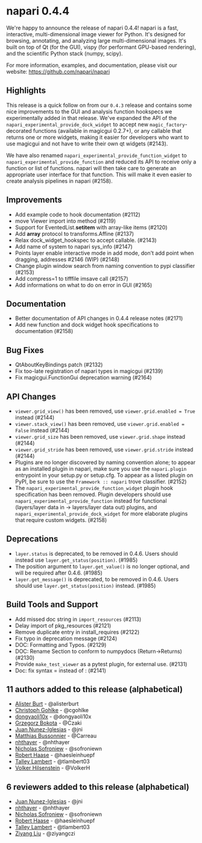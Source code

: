 # napari 0.4.4

We're happy to announce the release of napari 0.4.4!
napari is a fast, interactive, multi-dimensional image viewer for Python.
It's designed for browsing, annotating, and analyzing large multi-dimensional
images. It's built on top of Qt (for the GUI), vispy (for performant GPU-based
rendering), and the scientific Python stack (numpy, scipy).


For more information, examples, and documentation, please visit our website:
https://github.com/napari/napari

## Highlights
This release is a quick follow on from our `0.4.3` release and contains some
nice improvements to the GUI and analysis function hookspecs we experimentally
added in that release. We've expanded the API of the
`napari_experimental_provide_dock_widget` to accept new `magic_factory`-
decorated functions (available in magicgui 0.2.7+), or any callable that
returns one or more widgets, making it easier for developers who want to use
magicgui and not have to write their own qt widgets (#2143).

We have also renamed `napari_experimental_provide_function_widget` to
`napari_experimental_provide_function` and reduced its API to receive only a
function or list of functions. napari will then take care to generate an
appropriate user interface for that function. This will make it even easier to
create analysis pipelines in napari (#2158).


## Improvements
- Add example code to hook documentation (#2112)
- move Viewer import into method (#2119)
- Support for EventedList.__setitem__ with array-like items (#2120)
- Add __array__ protocol to transforms.Affine (#2137)
- Relax dock_widget_hookspec to accept callable. (#2143)
- Add name of system to napari sys_info (#2147)
- Points layer enable interactive mode in add mode, don't add point when dragging, addresses #2146 (WIP) (#2148)
- Change plugin window search from naming convention to pypi classifier (#2153)
- Add compress=1 to tifffile imsave call (#2157)
- Add informations on what to do on error in GUI (#2165)

## Documentation
- Better documentation of API changes in 0.4.4 release notes (#2171)
- Add new function and dock widget hook specifications to documentation (#2158)

## Bug Fixes
- QtAboutKeyBindings patch (#2132)
- Fix too-late registration of napari types in magicgui (#2139)
- Fix magicgui.FunctionGui deprecation warning (#2164)


## API Changes
- `viewer.grid_view()` has been removed, use `viewer.grid.enabled = True`
  instead (#2144)
- `viewer.stack_view()` has been removed, use `viewer.grid.enabled = False`
  instead (#2144)
- `viewer.grid_size` has been removed, use `viewer.grid.shape` instead (#2144)
- `viewer.grid_stride` has been removed, use `viewer.grid.stride` instead
  (#2144)
- Plugins are no longer discovered by naming convention alone; to appear as an
  installed plugin in napari, make sure you use the `napari.plugin`
  entrypoint in your setup.py or setup.cfg. To appear as a listed plugin on
  PyPI, be sure to use the `Framework :: napari` trove classifier. (#2152)
- The `napari_experimental_provide_function_widget` plugin hook
  specification has been removed. Plugin developers should use
  `napari_experimental_provide_function` instead for functional
  (layers/layer data in -> layers/layer data out) plugins, and
  `napari_experimental_provide_dock_widget` for more elaborate plugins
  that require custom widgets. (#2158)


## Deprecations
- `layer.status` is deprecated, to be removed in 0.4.6. Users should instead
  use `layer.get_status(position)`. (#1985)
- The position argument to `layer.get_value()` is no longer optional, and will
  be required after 0.4.6. (#1985)
- `layer.get_message()` is deprecated, to be removed in 0.4.6. Users should use
  `layer.get_status(position)` instead. (#1985)


## Build Tools and Support
- Add missed doc string in `import_resources` (#2113)
- Delay import of pkg_resources (#2121)
- Remove duplicate entry in install_requires (#2122)
- Fix typo in deprecation message (#2124)
- DOC: Formatting and Typos. (#2129)
- DOC: Rename Section to conform to numpydocs (Return->Returns) (#2130)
- Provide `make_test_viewer` as a pytest plugin, for external use. (#2131)
- Doc: fix syntax = instead of : (#2141)


## 11 authors added to this release (alphabetical)

- [Alister Burt](https://github.com/napari/napari/commits?author=alisterburt) - @alisterburt
- [Christoph Gohlke](https://github.com/napari/napari/commits?author=cgohlke) - @cgohlke
- [dongyaoli10x](https://github.com/napari/napari/commits?author=dongyaoli10x) - @dongyaoli10x
- [Grzegorz Bokota](https://github.com/napari/napari/commits?author=Czaki) - @Czaki
- [Juan Nunez-Iglesias](https://github.com/napari/napari/commits?author=jni) - @jni
- [Matthias Bussonnier](https://github.com/napari/napari/commits?author=Carreau) - @Carreau
- [nhthayer](https://github.com/napari/napari/commits?author=nhthayer) - @nhthayer
- [Nicholas Sofroniew](https://github.com/napari/napari/commits?author=sofroniewn) - @sofroniewn
- [Robert Haase](https://github.com/napari/napari/commits?author=haesleinhuepf) - @haesleinhuepf
- [Talley Lambert](https://github.com/napari/napari/commits?author=tlambert03) - @tlambert03
- [Volker Hilsenstein](https://github.com/napari/napari/commits?author=VolkerH) - @VolkerH


## 6 reviewers added to this release (alphabetical)

- [Juan Nunez-Iglesias](https://github.com/napari/napari/commits?author=jni) - @jni
- [nhthayer](https://github.com/napari/napari/commits?author=nhthayer) - @nhthayer
- [Nicholas Sofroniew](https://github.com/napari/napari/commits?author=sofroniewn) - @sofroniewn
- [Robert Haase](https://github.com/napari/napari/commits?author=haesleinhuepf) - @haesleinhuepf
- [Talley Lambert](https://github.com/napari/napari/commits?author=tlambert03) - @tlambert03
- [Ziyang Liu](https://github.com/napari/napari/commits?author=ziyangczi) - @ziyangczi
